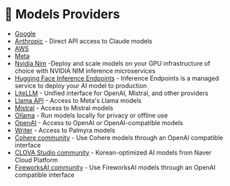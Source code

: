  # 🧠 Models Providers
 
* [Google](https://cloud.google.com/vertex-ai/generative-ai/docs/learn/model-versions)
* [Anthropic](https://strandsagents.com/latest/documentation/docs/user-guide/concepts/model-providers/anthropic/) - Direct API access to Claude models
* [AWS](https://aws.amazon.com/bedrock/)
* [Meta](https://ai.meta.com/resources/models-and-libraries/)
* [Nvidia Nim](https://build.nvidia.com/models) -Deploy and scale models on your GPU infrastructure of choice with NVIDIA NIM inference microservices
* [Hugging Face Inference Endpoints](https://huggingface.co/docs/inference-endpoints/index) - Inference Endpoints is a managed service to deploy your AI model to production
* [LiteLLM](https://strandsagents.com/latest/documentation/docs/user-guide/concepts/model-providers/litellm/) - Unified interface for OpenAI, Mistral, and other providers
* [Llama API](https://strandsagents.com/latest/documentation/docs/user-guide/concepts/model-providers/llamaapi/) - Access to Meta's Llama models
* [Mistral](https://strandsagents.com/latest/documentation/docs/user-guide/concepts/model-providers/mistral/) - Access to Mistral models
* [Ollama](https://strandsagents.com/latest/documentation/docs/user-guide/concepts/model-providers/ollama/) - Run models locally for privacy or offline use
* [OpenAI](https://strandsagents.com/latest/documentation/docs/user-guide/concepts/model-providers/openai/) - Access to OpenAI or OpenAI-compatible models
* [Writer](https://strandsagents.com/latest/documentation/docs/user-guide/concepts/model-providers/writer/) - Access to Palmyra models
* [Cohere community](https://strandsagents.com/latest/documentation/docs/community/model-providers/cohere/) - Use Cohere models through an OpenAI compatible interface
* [CLOVA Studio community](https://strandsagents.com/latest/documentation/docs/community/model-providers/clova-studio/) - Korean-optimized AI models from Naver Cloud Platform
* [FireworksAI community](https://strandsagents.com/latest/documentation/docs/community/model-providers/fireworksai/) - Use FireworksAI models through an OpenAI compatible interface
